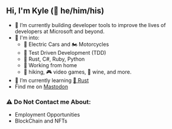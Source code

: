 ## Hi, I'm Kyle (🌈 he/him/his)

- 🔭 I’m currently building developer tools to improve the lives of developers at Microsoft and beyond.
- 👀 I'm into:
    * 🚗 Electric Cars and 🏍️ Motorcycles
    * 🔬 Test Driven Development (TDD)
    * 🦀 Rust, C#, Ruby, Python
    * 🏡 Working from home
    * 🥾 hiking, 🎮 video games, 🍷 wine, and more.
- 🌱 I’m currently learning [🦀 Rust](https://www.rust-lang.org/)
- Find me on <a href="https://hachyderm.io/@mcyamaha" rel="me">Mastodon</a>

### ⚠️ Do Not Contact me About:
* Employment Opportunities
* BlockChain and NFTs

